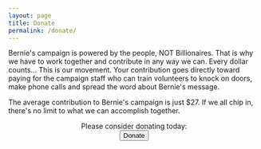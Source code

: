 ```yaml
---
layout: page
title: Donate
permalink: /donate/
---
```


Bernie's campaign is powered by the people, NOT Billionaires. That is why we have to work together and
contribute in any way we can. Every dollar counts... This is our movement.
Your contribution goes directly toward paying for the campaign staff who can train volunteers to knock 
on doors, make phone calls and spread the word about Bernie's message.

The average contribution to Bernie's campaign is just $27. If we all chip in, there's no limit to what 
we can accomplish together.


<div style="text-align: center;">Please consider donating today: 

  <form action="https://secure.actblue.com/contribute/page/lets-go-bernie?refcode=homepage_main_nav">
    <input type="submit" value="Donate">
  </form>
</div>



